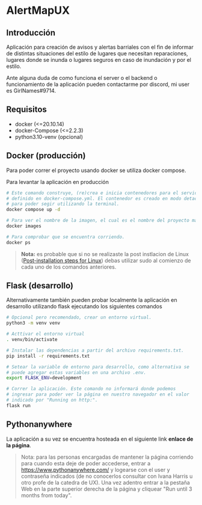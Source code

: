 # AlertMapUX

## Introducción

Aplicación para creación de avisos y alertas barriales con el fin de informar de distintas situaciones del estilo de lugares que necesitan reparaciones, lugares donde se inunda o lugares seguros en caso de inundación y por el estilo.

Ante alguna duda de como funciona el server o el backend o funcionamiento de la aplicación pueden contactarme por discord, mi user es GirlNames#9714.

## Requisitos

- docker (<=20.10.14)
- docker-Compose (<=2.2.3)
- python3.10-venv (opcional)

## Docker (producción)

Para poder correr el proyecto usando docker se utiliza docker compose.

Para levantar la aplicación en producción

```bash
# Este comando construye, (re)crea e inicia contenedores para el servicio 
# definido en docker-compose.yml. El contenedor es creado en modo detached (background) 
# para poder segir utilizando la terminal.
docker compose up -d

# Para ver el nombre de la imagen, el cual es el nombre del proyecto más el nombre del servicio.
docker images

# Para comprobar que se encuentra corriendo.
docker ps
```

> **Nota:** es probable que si no se realizaste la post 
> instlacion de Linux ([Post-installation steps for Linux](https://docs.docker.com/engine/install/linux-postinstall/))
> debas utilizar sudo al comienzo de cada uno de los comandos anteriores.



## Flask (desarrollo)

Alternativamente también pueden probar localmente la aplicación en desarrollo utilizando flask ejecutando los siguientes comandos

```bash
# Opcional pero recomendado, crear un entorno virtual.
python3 -m venv venv

# Acttivar el entorno virtual
. venv/bin/activate

# Instalar las dependencias a partir del archivo requirements.txt.
pip install -r requirements.txt

# Setear la variable de entorno para desarrollo, como alternativa se 
# puede agregar estas variables en una archivo .env.
export FLASK_ENV=development

# Correr la aplicación. Este comando no informará donde podemos 
# ingresar para poder ver la página en nuestro navegador en el valor 
# indicado por "Running on http:".
flask run
```

## Pythonanywhere

La aplicación a su vez se encuentra hosteada en el siguiente link **enlace de la página**.

> Nota: para las personas encargadas de mantener la página corriendo para cuando esta deje de poder accederse, entrar a https://www.pythonanywhere.com/ y logearse con el user y contraseña indicados (de no conocerlos consultar con Ivana Harris u otro profe de la catedra de UX).
> Una vez adentro entrar a la pestaña Web en la parte superior derecha de la página y cliquear "Run until 3 months from today".
